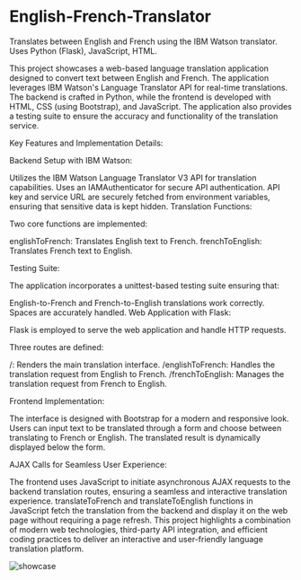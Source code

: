 # English-French-Translator
Translates between English and French using the IBM Watson translator. Uses Python (Flask), JavaScript, HTML.

This project showcases a web-based language translation application designed to convert text between English and French. The application leverages IBM Watson's Language Translator API for real-time translations. The backend is crafted in Python, while the frontend is developed with HTML, CSS (using Bootstrap), and JavaScript. The application also provides a testing suite to ensure the accuracy and functionality of the translation service.

Key Features and Implementation Details:

Backend Setup with IBM Watson:

Utilizes the IBM Watson Language Translator V3 API for translation capabilities.
Uses an IAMAuthenticator for secure API authentication.
API key and service URL are securely fetched from environment variables, ensuring that sensitive data is kept hidden.
Translation Functions:

Two core functions are implemented:

englishToFrench: Translates English text to French.
frenchToEnglish: Translates French text to English.

Testing Suite:

The application incorporates a unittest-based testing suite ensuring that:

English-to-French and French-to-English translations work correctly.
Spaces are accurately handled.
Web Application with Flask:

Flask is employed to serve the web application and handle HTTP requests.

Three routes are defined:

/: Renders the main translation interface. 
/englishToFrench: Handles the translation request from English to French.
/frenchToEnglish: Manages the translation request from French to English.

Frontend Implementation:

The interface is designed with Bootstrap for a modern and responsive look.
Users can input text to be translated through a form and choose between translating to French or English.
The translated result is dynamically displayed below the form.

AJAX Calls for Seamless User Experience:

The frontend uses JavaScript to initiate asynchronous AJAX requests to the backend translation routes, ensuring a seamless and interactive translation experience.
translateToFrench and translateToEnglish functions in JavaScript fetch the translation from the backend and display it on the web page without requiring a page refresh.
This project highlights a combination of modern web technologies, third-party API integration, and efficient coding practices to deliver an interactive and user-friendly language translation platform.

![showcase](https://github.com/ry4n-s/English-French-Translator/assets/132171741/775f8df3-0828-4e74-b076-6ecae86dad74)

